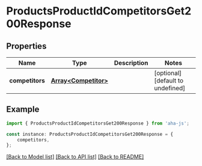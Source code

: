 # ProductsProductIdCompetitorsGet200Response


## Properties

Name | Type | Description | Notes
------------ | ------------- | ------------- | -------------
**competitors** | [**Array&lt;Competitor&gt;**](Competitor.md) |  | [optional] [default to undefined]

## Example

```typescript
import { ProductsProductIdCompetitorsGet200Response } from 'aha-js';

const instance: ProductsProductIdCompetitorsGet200Response = {
    competitors,
};
```

[[Back to Model list]](../README.md#documentation-for-models) [[Back to API list]](../README.md#documentation-for-api-endpoints) [[Back to README]](../README.md)
